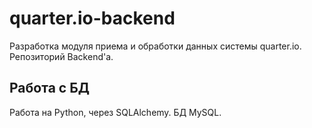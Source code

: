 # quarter.io-backend
Разработка модуля приема и обработки данных системы quarter.io. Репозиторий Backend'а.

## Работа с БД
Работа на Python, через SQLAlchemy. БД MySQL.

  